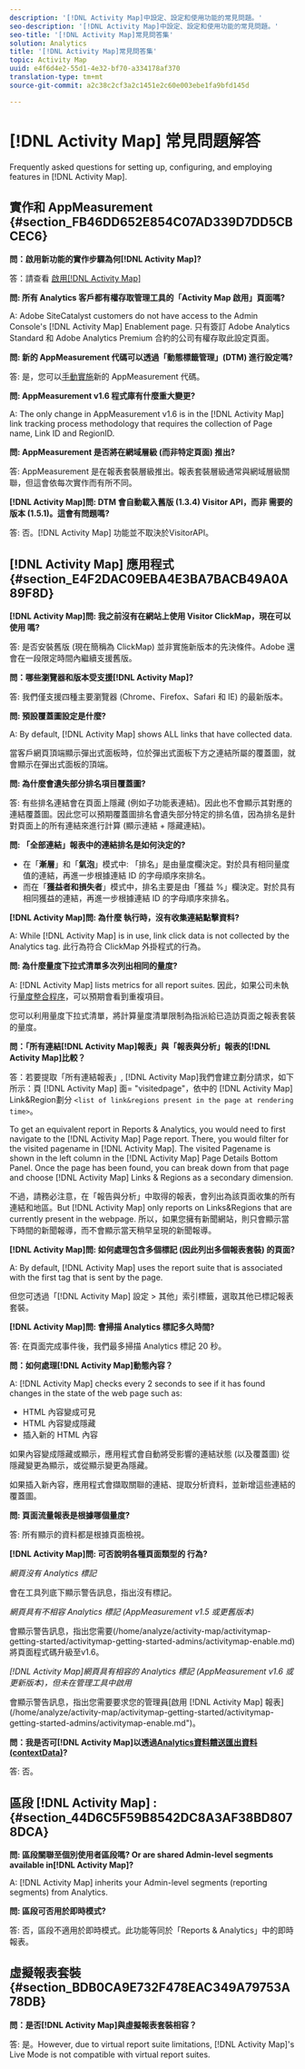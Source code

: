 ```yaml
---
description: '[!DNL Activity Map]中設定、設定和使用功能的常見問題。'
seo-description: '[!DNL Activity Map]中設定、設定和使用功能的常見問題。'
seo-title: '[!DNL Activity Map]常見問答集'
solution: Analytics
title: '[!DNL Activity Map]常見問答集'
topic: Activity Map
uuid: e4f6d4e2-55d1-4e32-bf70-a334178af370
translation-type: tm+mt
source-git-commit: a2c38c2cf3a2c1451e2c60e003ebe1fa9bfd145d

---
```



# [!DNL Activity Map] 常見問題解答

Frequently asked questions for setting up, configuring, and employing features in [!DNL Activity Map].

## 實作和 AppMeasurement {#section_FB46DD652E854C07AD339D7DD5CBCEC6}

**問：啟用新功能的實作步驟為何[!DNL Activity Map]?**

答：請查看 [啟用[!DNL Activity Map]](/help/analyze/activity-map/activitymap-getting-started/activitymap-getting-started-admins/activitymap-enable.md)

**問: 所有 Analytics 客戶都有權存取管理工具的「Activity Map 啟用」頁面嗎?**

A: Adobe SiteCatalyst customers do not have access to the Admin Console's [!DNL Activity Map] Enablement page. 只有簽訂 Adobe Analytics Standard 和 Adobe Analytics Premium 合約的公司有權存取此設定頁面。

**問: 新的 AppMeasurement 代碼可以透過「動態標籤管理」(DTM) 進行設定嗎?**

答: 是，您可以[手動實施](https://marketing.adobe.com/resources/help/en_US/dtm/analytics_dtm.html)新的 AppMeasurement 代碼。

**問: AppMeasurement v1.6 程式庫有什麼重大變更?**

A: The only change in AppMeasurement v1.6 is in the [!DNL Activity Map] link tracking process methodology that requires the collection of Page name, Link ID and RegionID.

**問: AppMeasurement 是否將在網域層級 (而非特定頁面) 推出?**

答: AppMeasurement 是在報表套裝層級推出。報表套裝層級通常與網域層級關聯，但這會依每次實作而有所不同。

**[!DNL Activity Map]問: DTM 會自動載入舊版 (1.3.4) Visitor API，而非 需要的版本 (1.5.1)。這會有問題嗎?**

答: 否。[!DNL Activity Map] 功能並不取決於VisitorAPI。

## [!DNL Activity Map] 應用程式 {#section_E4F2DAC09EBA4E3BA7BACB49A0A89F8D}

**[!DNL Activity Map]問: 我之前沒有在網站上使用 Visitor ClickMap，現在可以使用 嗎?**

答: 是否安裝舊版 (現在簡稱為 ClickMap) 並非實施新版本的先決條件。Adobe 還會在一段限定時間內繼續支援舊版。

**問：哪些瀏覽器和版本受支援[!DNL Activity Map]?**

答: 我們僅支援四種主要瀏覽器 (Chrome、Firefox、Safari 和 IE) 的最新版本。

**問: 預設覆蓋圖設定是什麼?**

A: By default, [!DNL Activity Map] shows ALL links that have collected data.

當客戶網頁頂端顯示彈出式面板時，位於彈出式面板下方之連結所屬的覆蓋圖，就會顯示在彈出式面板的頂端。

**問: 為什麼會遺失部分排名項目覆蓋圖?**

答: 有些排名連結會在頁面上隱藏 (例如子功能表連結)。因此也不會顯示其對應的連結覆蓋圖。因此您可以預期覆蓋圖排名會遺失部分特定的排名值，因為排名是針對頁面上的所有連結來進行計算 (顯示連結 + 隱藏連結)。

**問: 「全部連結」報表中的連結排名是如何決定的?**

* 在「**漸層**」和「**氣泡**」模式中: 「排名」是由量度欄決定。對於具有相同量度值的連結，再進一步根據連結 ID 的字母順序來排名。
* 而在「**獲益者和損失者**」模式中，排名主要是由「獲益 %」欄決定。對於具有相同獲益的連結，再進一步根據連結 ID 的字母順序來排名。

**[!DNL Activity Map]問: 為什麼 執行時，沒有收集連結點擊資料?**

A: While [!DNL Activity Map] is in use, link click data is not collected by the Analytics tag. 此行為符合 ClickMap 外掛程式的行為。

**問: 為什麼量度下拉式清單多次列出相同的量度?**

A: [!DNL Activity Map] lists metrics for all report suites. 因此，如果公司未執行[量度整合程序](https://marketing.adobe.com/resources/help/en_US/analytics/calcmetrics/cm_transition.html)，可以預期會看到重複項目。

您可以利用量度下拉式清單，將計算量度清單限制為指派給已造訪頁面之報表套裝的量度。

**問：「所有連結[!DNL Activity Map]報表」與「報表與分析」報表的[!DNL Activity Map]比較？**

答：若要提取「所有連結報表」, [!DNL Activity Map]我們會建立劃分請求，如下所示：頁 [!DNL Activity Map] 面= "visitedpage"，依中的 [!DNL Activity Map] Link&amp;Region劃分 `<list of link&regions present in the page at rendering time>`。

To get an equivalent report in Reports &amp; Analytics, you would need to first navigate to the [!DNL Activity Map] Page report. There, you would filter for the visited pagename in [!DNL Activity Map]. The visited Pagename is shown in the left column in the [!DNL Activity Map] Page Details Bottom Panel. Once the page has been found, you can break down from that page and choose [!DNL Activity Map] Links &amp; Regions as a secondary dimension.

不過，請務必注意，在「報告與分析」中取得的報表，會列出為該頁面收集的所有連結和地區。But [!DNL Activity Map] only reports on Links&amp;Regions that are currently present in the webpage. 所以，如果您擁有新聞網站，則只會顯示當下時間的新聞報導，而不會顯示當天稍早呈現的新聞報導。

**[!DNL Activity Map]問:  如何處理包含多個標記 (因此列出多個報表套裝) 的頁面?**

A: By default, [!DNL Activity Map] uses the report suite that is associated with the first tag that is sent by the page.

但您可透過「[!DNL Activity Map] 設定 &gt; 其他」索引標籤，選取其他已標記報表套裝。

**[!DNL Activity Map]問:  會掃描 Analytics 標記多久時間?**

答: 在頁面完成事件後，我們最多掃描 Analytics 標記 20 秒。

**問：如何處理[!DNL Activity Map]動態內容？**

A: [!DNL Activity Map] checks every 2 seconds to see if it has found changes in the state of the web page such as:

* HTML 內容變成可見
* HTML 內容變成隱藏
* 插入新的 HTML 內容

如果內容變成隱藏或顯示，應用程式會自動將受影響的連結狀態 (以及覆蓋圖) 從隱藏變更為顯示，或從顯示變更為隱藏。

如果插入新內容，應用程式會擷取關聯的連結、提取分析資料，並新增這些連結的覆蓋圖。

**問: 頁面流量報表是根據哪個量度?**

答: 所有顯示的資料都是根據頁面檢視。

**[!DNL Activity Map]問: 可否說明各種頁面類型的 行為?**

*網頁沒有 Analytics 標記*

會在工具列底下顯示警告訊息，指出沒有標記。

*網頁具有不相容 Analytics 標記 (AppMeasurement v1.5 或更舊版本)*

會顯示警告訊息，指出您需要(/home/analyze/activity-map/activitymap-getting-started/activitymap-getting-started-admins/activitymap-enable.md)將頁面程式碼升級至v1.6。

*[!DNL Activity Map]網頁具有相容的 Analytics 標記 (AppMeasurement v1.6 或更新版本)，但未在管理工具中啟用*

會顯示警告訊息，指出您需要要求您的管理員\[啟用 [!DNL Activity Map] 報表\](/home/analyze/activity-map/activitymap-getting-started/activitymap-getting-started-admins/activitymap-enable.md")。

**問：我是否可[!DNL Activity Map]以透過[Analytics資料饋送匯出資料(contextData)](https://marketing.adobe.com/resources/help/en_US/reference/analytics-data-feed.html)?**

答: 否。

## 區段 [!DNL Activity Map] : {#section_44D6C5F59B8542DC8A3AF38BD8078DCA}

**問: 區段關聯至個別使用者區段嗎? Or are shared Admin-level segments available in[!DNL Activity Map]?**

A: [!DNL Activity Map] inherits your Admin-level segments (reporting segments) from Analytics.

**問: 區段可否用於即時模式?**

答: 否，區段不適用於即時模式。此功能等同於「Reports &amp; Analytics」中的即時報表。

## 虛擬報表套裝 {#section_BDB0CA9E732F478EAC349A79753A78DB}

**問：是否[!DNL Activity Map]與虛擬報表套裝相容？**

答: 是。However, due to virtual report suite limitations, [!DNL Activity Map]'s Live Mode is not compatible with virtual report suites.
